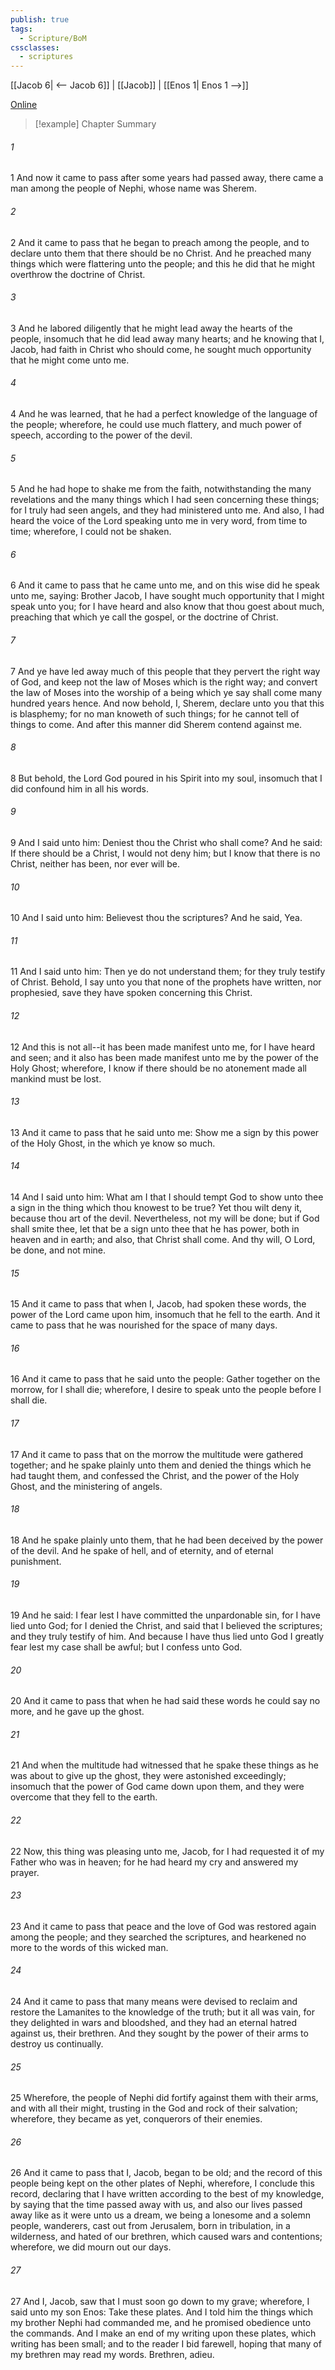 ```yaml
---
publish: true
tags:
  - Scripture/BoM
cssclasses:
  - scriptures
---
```

[[Jacob 6| <-- Jacob 6]] | [[Jacob]] | [[Enos 1| Enos 1 -->]]

[Online](https://churchofjesuschrist.org/study/scriptures/bofm/jacob/7?lang=eng)

>[!example] Chapter Summary
>
###### 1
1 And now it came to pass after some years had passed away, there came a man among the people of Nephi, whose name was Sherem.
###### 2
2 And it came to pass that he began to preach among the people, and to declare unto them that there should be no Christ. And he preached many things which were flattering unto the people; and this he did that he might overthrow the doctrine of Christ.
###### 3
3 And he labored diligently that he might lead away the hearts of the people, insomuch that he did lead away many hearts; and he knowing that I, Jacob, had faith in Christ who should come, he sought much opportunity that he might come unto me.
###### 4
4 And he was learned, that he had a perfect knowledge of the language of the people; wherefore, he could use much flattery, and much power of speech, according to the power of the devil.
###### 5
5 And he had hope to shake me from the faith, notwithstanding the many revelations and the many things which I had seen concerning these things; for I truly had seen angels, and they had ministered unto me. And also, I had heard the voice of the Lord speaking unto me in very word, from time to time; wherefore, I could not be shaken.
###### 6
6 And it came to pass that he came unto me, and on this wise did he speak unto me, saying: Brother Jacob, I have sought much opportunity that I might speak unto you; for I have heard and also know that thou goest about much, preaching that which ye call the gospel, or the doctrine of Christ.
###### 7
7 And ye have led away much of this people that they pervert the right way of God, and keep not the law of Moses which is the right way; and convert the law of Moses into the worship of a being which ye say shall come many hundred years hence. And now behold, I, Sherem, declare unto you that this is blasphemy; for no man knoweth of such things; for he cannot tell of things to come. And after this manner did Sherem contend against me.
###### 8
8 But behold, the Lord God poured in his Spirit into my soul, insomuch that I did confound him in all his words.
###### 9
9 And I said unto him: Deniest thou the Christ who shall come? And he said: If there should be a Christ, I would not deny him; but I know that there is no Christ, neither has been, nor ever will be.
###### 10
10 And I said unto him: Believest thou the scriptures? And he said, Yea.
###### 11
11 And I said unto him: Then ye do not understand them; for they truly testify of Christ. Behold, I say unto you that none of the prophets have written, nor prophesied, save they have spoken concerning this Christ.
###### 12
12 And this is not all--it has been made manifest unto me, for I have heard and seen; and it also has been made manifest unto me by the power of the Holy Ghost; wherefore, I know if there should be no atonement made all mankind must be lost.
###### 13
13 And it came to pass that he said unto me: Show me a sign by this power of the Holy Ghost, in the which ye know so much.
###### 14
14 And I said unto him: What am I that I should tempt God to show unto thee a sign in the thing which thou knowest to be true? Yet thou wilt deny it, because thou art of the devil. Nevertheless, not my will be done; but if God shall smite thee, let that be a sign unto thee that he has power, both in heaven and in earth; and also, that Christ shall come. And thy will, O Lord, be done, and not mine.
###### 15
15 And it came to pass that when I, Jacob, had spoken these words, the power of the Lord came upon him, insomuch that he fell to the earth. And it came to pass that he was nourished for the space of many days.
###### 16
16 And it came to pass that he said unto the people: Gather together on the morrow, for I shall die; wherefore, I desire to speak unto the people before I shall die.
###### 17
17 And it came to pass that on the morrow the multitude were gathered together; and he spake plainly unto them and denied the things which he had taught them, and confessed the Christ, and the power of the Holy Ghost, and the ministering of angels.
###### 18
18 And he spake plainly unto them, that he had been deceived by the power of the devil. And he spake of hell, and of eternity, and of eternal punishment.
###### 19
19 And he said: I fear lest I have committed the unpardonable sin, for I have lied unto God; for I denied the Christ, and said that I believed the scriptures; and they truly testify of him. And because I have thus lied unto God I greatly fear lest my case shall be awful; but I confess unto God.
###### 20
20 And it came to pass that when he had said these words he could say no more, and he gave up the ghost.
###### 21
21 And when the multitude had witnessed that he spake these things as he was about to give up the ghost, they were astonished exceedingly; insomuch that the power of God came down upon them, and they were overcome that they fell to the earth.
###### 22
22 Now, this thing was pleasing unto me, Jacob, for I had requested it of my Father who was in heaven; for he had heard my cry and answered my prayer.
###### 23
23 And it came to pass that peace and the love of God was restored again among the people; and they searched the scriptures, and hearkened no more to the words of this wicked man.
###### 24
24 And it came to pass that many means were devised to reclaim and restore the Lamanites to the knowledge of the truth; but it all was vain, for they delighted in wars and bloodshed, and they had an eternal hatred against us, their brethren. And they sought by the power of their arms to destroy us continually.
###### 25
25 Wherefore, the people of Nephi did fortify against them with their arms, and with all their might, trusting in the God and rock of their salvation; wherefore, they became as yet, conquerors of their enemies.
###### 26
26 And it came to pass that I, Jacob, began to be old; and the record of this people being kept on the other plates of Nephi, wherefore, I conclude this record, declaring that I have written according to the best of my knowledge, by saying that the time passed away with us, and also our lives passed away like as it were unto us a dream, we being a lonesome and a solemn people, wanderers, cast out from Jerusalem, born in tribulation, in a wilderness, and hated of our brethren, which caused wars and contentions; wherefore, we did mourn out our days.
###### 27
27 And I, Jacob, saw that I must soon go down to my grave; wherefore, I said unto my son Enos: Take these plates. And I told him the things which my brother Nephi had commanded me, and he promised obedience unto the commands. And I make an end of my writing upon these plates, which writing has been small; and to the reader I bid farewell, hoping that many of my brethren may read my words. Brethren, adieu.



